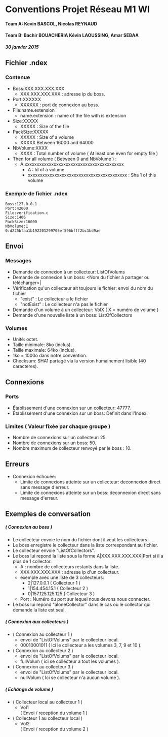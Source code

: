 # Conventions Projet Réseau M1 WI
#### Team A: Kevin BASCOL, Nicolas REYNAUD
#### Team B: Bachir BOUACHERIA Kévin LAOUSSING, Amar SEBAA
##### 30 janvier 2015

## Fichier .ndex
### Contenue
- Boss:XXX.XXX.XXX.XXX
    - XXX.XXX.XXX.XXX : adresse ip du boss.
- Port:XXXXXX
    - XXXXXX : port de connexion au boss.
- File:name.extension
    - name.extension : name of the file with is extension
- Size:XXXXX
    - XXXXX : Size of the file
- PackSize:XXXXX
    - XXXXX : Size of a volume
    - XXXXX Between 16000 and 64000
- NbVolume:XXXX
    - XXXX : Total number of volume ( At least one even for empty file )
- Then for all volume ( Between 0 and NbVolume ) :
    - A:xxxxxxxxxxxxxxxxxxxxxxxxxxxxxxxxxxxxxxxxx
        - A : Id of a volume 
        - xxxxxxxxxxxxxxxxxxxxxxxxxxxxxxxxxxxxxxxxx : Sha 1 of this volume
        
### Exemple de fichier .ndex
```
Boss:127.0.0.1
Port:42000
File:verification.c
Size:1406
PackSize:16000
NbVolume:1
0:d225bfaa1b192201299705ef596bfff2bc1bd9ae
```

## Envoi
### Messages
- Demande de connexion à un collecteur: ListOfVolums
- Demande de connexion à un boss: <Nom du fichier à partager ou télécharger>|<Port de Connexion>
- Vérification qu'un collecteur ait toujours le fichier: envoi du nom du fichier
    - "exist" : Le collecteur a le fichier
    - "notExist" : Le collecteur n'a pas le fichier
- Demande d'un volume à un collecteur: VolX ( X = numéro de volume ) 
- Demande d'une nouvelle liste à un boss: ListOfCollectors

### Volumes
- Unité: octet.
- Taille minimale: 8ko (inclus).
- Taille maximale: 64ko (inclus).
- 1ko = 1000o dans notre convention.
- Checksum: SHA1 partagé via la version humainement lisible (40 caractères).

## Connexions
### Ports
- Établissement d'une connexion sur un collecteur: 47777.
- Établissement d'une connexion sur un boss: Définit dans l'Index.

### Limites ( Valeur fixée par chaque groupe )
- Nombre de connexions sur un collecteur: 25.
- Nombre de connexions sur un boss: 50.
- Nombre maximum de collecteur renvoyé par le boss : 10.

## Erreurs
- Connexion échouée:
    - Limite de connexions atteinte sur un collecteur: deconnexion direct sans message d'erreur.
    - Limite de connexions atteinte sur un boss: deconnexion direct sans message d'erreur.

## Exemples de conversation

##### ( Connexion au boss ) 
- Le collecteur envoie le nom du fichier dont il veut les collecteurs.
- Le boss enregistre le collecteur dans la liste correspondant au fichier.
- Le collecteur envoie "ListOfCollectors".
- Le boss lui repond la liste sous la forme A|XXX.XXX.XXX.XXX|Port si il a plus de 1 collector.
    - A : nombre de collecteurs restants dans la liste.
    - XXX.XXX.XXX.XXX : adresse ip d'un collecteur.
    - exemple avec une liste de 3 collecteurs:
        - 2|127.0.0.1            ( Collecteur 1 ) 
        - 1|154.454.15.1         ( Collecteur 2 ) 
        - 0|157.125.125.125      ( Collecteur 3 ) 
    - Port : Numéro du port sur lequel nous devons nous connecter.
- Le boss lui repond "aloneCollector" dans le cas ou le collector qui demande la liste est seul.

##### ( Connexion aux collecteurs ) 
- ( Connexion au collecteur 1 )
    - envoi de "ListOfVolums" par le collecteur local.
    - 00010001011 ( Ici le collecteur a les volumes 3, 7, 9 et 10 ).
- ( Connexion au collecteur 2 )
    - envoi de "ListOfVolums" par le collecteur local.
    - fullVolum ( ici se collecteur a tout les volumes ).
- ( Connexion au collecteur 3 )
    - envoi de "ListOfVolums" par le collecteur local.
    - nullVolum ( Ici se collecteur n'a aucun volume ).

##### ( Echange de volume ) 
- ( Collecteur local au collecteur 1 )  
    - Vol1  
    ( Envoi / reception du volume 1 )  
- ( Collecteur 1 au collecteur local )  
    - Vol2  
    ( Envoi / reception du volume 2 ) 